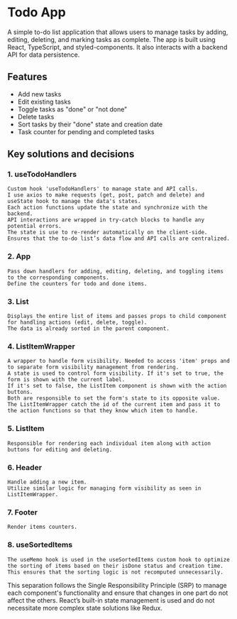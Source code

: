 # Todo App

A simple to-do list application that allows users to manage tasks by adding, editing, deleting, and marking tasks as complete. The app is built using React, TypeScript, and styled-components. It also interacts with a backend API for data persistence.

## Features

- Add new tasks
- Edit existing tasks
- Toggle tasks as "done" or "not done"
- Delete tasks
- Sort tasks by their "done" state and creation date
- Task counter for pending and completed tasks

## Key solutions and decisions

### 1.	useTodoHandlers
	Custom hook 'useTodoHandlers' to manage state and API calls.
	I use axios to make requests (get, post, patch and delete) and useState hook to manage the data's states.
	Each action functions update the state and synchronize with the backend.
	API interactions are wrapped in try-catch blocks to handle any potential errors.
	The state is use to re-render automatically on the client-side.
	Ensures that the to-do list’s data flow and API calls are centralized.

### 2.	App
	Pass down handlers for adding, editing, deleting, and toggling items to the corresponding components.
 	Define the counters for todo and done items.

### 3.	List
	Displays the entire list of items and passes props to child component for handling actions (edit, delete, toggle).
 	The data is already sorted in the parent component.

### 4.	ListItemWrapper
	A wrapper to handle form visibility. Needed to access 'item' props and to separate form visibility management from rendering.
	A state is used to control form visibility. If it's set to true, the form is shown with the current label.
	If it's set to false, the ListItem component is shown with the action buttons.
	Both are responsible to set the form's state to its opposite value. 
	The ListItemWrapper catch the id of the current item and pass it to the action functions so that they know which item to handle.

### 5.	ListItem
	Responsible for rendering each individual item along with action buttons for editing and deleting.

### 6.	Header
	Handle adding a new item.
	Utilize similar logic for managing form visibility as seen in ListItemWrapper.

### 7.	Footer
	Render items counters.
 
### 8.	useSortedItems
	The useMemo hook is used in the useSortedItems custom hook to optimize the sorting of items based on their isDone status and creation time.
	This ensures that the sorting logic is not recomputed unnecessarily.


This separation follows the Single Responsibility Principle (SRP) to manage each component's functionality and ensure that changes in one part do not affect the others. React’s built-in state management is used and do not necessitate more complex state solutions like Redux.
